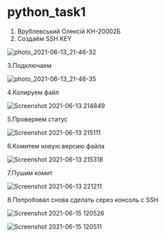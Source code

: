# python_task1
1. Врублевський Олексій КН-20002Б
2. Создаём SSH KEY

![photo_2021-06-13_21-46-32](https://user-images.githubusercontent.com/20855298/121818601-d7094d00-cc90-11eb-87c8-4fc086b81086.jpg)

3.Подключаем

![photo_2021-06-13_21-46-35](https://user-images.githubusercontent.com/20855298/121818620-fc965680-cc90-11eb-948f-69547f76d148.jpg)

4.Копируем файл

![Screenshot 2021-06-13 214849](https://user-images.githubusercontent.com/20855298/121818649-26e81400-cc91-11eb-9cb3-4c1098dd94bc.jpg)

5.Проверяем статус

![Screenshot 2021-06-13 215111](https://user-images.githubusercontent.com/20855298/121818721-87775100-cc91-11eb-8b7c-aac097b8130a.jpg)

6.Комитем новую версию файла

![Screenshot 2021-06-13 215318](https://user-images.githubusercontent.com/20855298/121818771-da510880-cc91-11eb-8f85-890817894484.jpg)

7.Пушим комит

![Screenshot 2021-06-13 221211](https://user-images.githubusercontent.com/20855298/121819180-6a904d00-cc94-11eb-9eb2-c5b063904e21.jpg)

8.Попробовал снова сделать серез консоль с SSH 

![Screenshot 2021-06-15 120526](https://user-images.githubusercontent.com/20855298/122025526-14c1bf00-cdd2-11eb-9855-55275ad9a9c6.jpg)

![Screenshot 2021-06-15 120511](https://user-images.githubusercontent.com/20855298/122025543-17bcaf80-cdd2-11eb-9c80-72ecd0fbc4c0.jpg)

